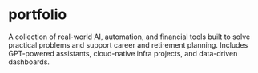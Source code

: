 # portfolio
A collection of real-world AI, automation, and financial tools built to solve practical problems and support career and retirement planning. Includes GPT-powered assistants, cloud-native infra projects, and data-driven dashboards.
